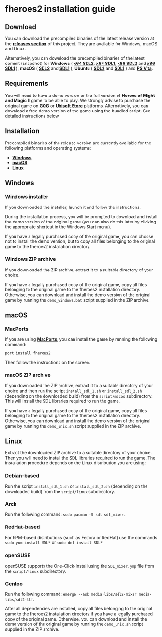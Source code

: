 # fheroes2 installation guide

## Download

You can download the precompiled binaries of the latest release version at the [**releases section**](https://github.com/ihhub/fheroes2/releases/latest) of this project. They are available for Windows, macOS and Linux.

Alternatively, you can download the precompiled binaries of the latest commit (snapshot) for
**Windows** (
[**x64 SDL2**](https://github.com/ihhub/fheroes2/releases/tag/fheroes2-windows-x64-SDL2),
[**x64 SDL1**](https://github.com/ihhub/fheroes2/releases/tag/fheroes2-windows-x64-SDL1),
[**x86 SDL2**](https://github.com/ihhub/fheroes2/releases/tag/fheroes2-windows-x86-SDL2) and
[**x86 SDL1**](https://github.com/ihhub/fheroes2/releases/tag/fheroes2-windows-x86-SDL1)
),
**macOS** (
[**SDL2**](https://github.com/ihhub/fheroes2/releases/tag/fheroes2-osx-sdl2_dev) and
[**SDL1**](https://github.com/ihhub/fheroes2/releases/tag/fheroes2-osx-sdl1_dev)
),
**Ubuntu** (
[**SDL2**](https://github.com/ihhub/fheroes2/releases/tag/fheroes2-linux-sdl2_dev) and
[**SDL1**](https://github.com/ihhub/fheroes2/releases/tag/fheroes2-linux-sdl1_dev)
) and
[**PS Vita**](https://github.com/ihhub/fheroes2/releases/tag/fheroes2-psv-sdl2_dev).

## Requirements

You will need to have a demo version or the full version of **Heroes of Might and Magic II** game to be able to play. We strongly advise to purchase the original game on [**GOG**](https://www.gog.com) or [**Ubisoft Store**](https://store.ubi.com) platforms. Alternatively, you can download a free demo version of the game using the bundled script. See detailed instructions below.

## Installation

Precompiled binaries of the release version are currently available for the following platforms and operating systems:

* [**Windows**](#windows)
* [**macOS**](#macos)
* [**Linux**](#linux)

<a name="windows"></a>
## Windows

### Windows installer

If you downloaded the installer, launch it and follow the instructions.

During the installation process, you will be prompted to download and install the demo version of the original game (you can also do this later by clicking the appropriate shortcut in the Windows Start menu).

If you have a legally purchased copy of the original game, you can choose not to install the demo version, but to copy all files belonging to the original game to the fheroes2 installation directory.

### Windows ZIP archive

If you downloaded the ZIP archive, extract it to a suitable directory of your choice.

If you have a legally purchased copy of the original game, copy all files belonging to the original game to the fheroes2 installation directory. Otherwise, you can download and install the demo version of the original game by running the `demo_windows.bat` script supplied in the ZIP archive.

<a name="macos"></a>
## macOS

### MacPorts

If you are using [**MacPorts**](https://www.macports.org/), you can install the game by running the following command:

```
port install fheroes2
```

Then follow the instructions on the screen.

### macOS ZIP archive

If you downloaded the ZIP archive, extract it to a suitable directory of your choice and then run the script `install_sdl_1.sh` or `install_sdl_2.sh` (depending on the downloaded build) from the `script/macos` subdirectory. This will install the SDL libraries required to run the game.

If you have a legally purchased copy of the original game, copy all files belonging to the original game to the fheroes2 installation directory. Otherwise, you can download and install the demo version of the original game by running the `demo_unix.sh` script supplied in the ZIP archive.

<a name="linux"></a>
## Linux

Extract the downloaded ZIP archive to a suitable directory of your choice. Then you will need to install the SDL libraries required to run the game. The installation procedure depends on the Linux distribution you are using:

### Debian-based

Run the script `install_sdl_1.sh` or `install_sdl_2.sh` (depending on the downloaded build) from the `script/linux` subdirectory.

### Arch

Run the following command: `sudo pacman -S sdl sdl_mixer`.

### RedHat-based

For RPM-based distributions (such as Fedora or RedHat) use the commands `sudo yum install SDL*` or `sudo dnf install SDL*`.

### openSUSE

openSUSE supports the One-Click-Install using the `SDL_mixer.ymp` file from the `script/linux` subdirectory.

### Gentoo

Run the following command: `emerge --ask media-libs/sdl2-mixer media-libs/sdl2-ttf`.

After all dependencies are installed, copy all files belonging to the original game to the fheroes2 installation directory if you have a legally purchased copy of the original game. Otherwise, you can download and install the demo version of the original game by running the `demo_unix.sh` script supplied in the ZIP archive.
